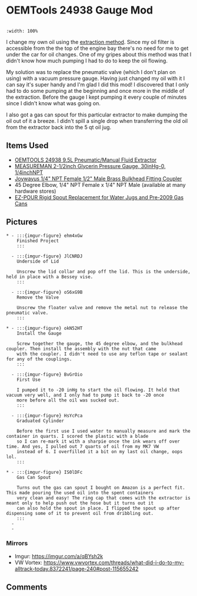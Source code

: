 # OEMTools 24938 Gauge Mod

```{tags} alltrack, vehicle
```

```{youtube} njWYDQdS6d0
:width: 100%
```

I change my own oil using the [extraction method](https://www.youtube.com/watch?v=RakLAZIRgwU). Since my oil filter is
accessible from the the top of the engine bay there's no need for me to get under the car for oil changes. One of my gripes
about this method was that I didn't know how much pumping I had to do to keep the oil flowing.

My solution was to replace the pneumatic valve (which I don't plan on using) with a vacuum pressure gauge. Having just
changed my oil with it I can say it's super handy and I'm glad I did this mod! I discovered that I only had to do some
pumping at the beginning and once more in the middle of the extraction. Before the gauge I kept pumping it every couple of
minutes since I didn't know what was going on.

I also got a gas can spout for this particular extractor to make dumping the oil out of it a breeze. I didn't spill a single
drop when transferring the old oil from the extractor back into the 5 qt oil jug.

## Items Used

* [OEMTOOLS 24938 9.5L Pneumatic/Manual Fluid Extractor](https://www.amazon.com/OEMTOOLS-24938-Pneumatic-Manual-Extractor/dp/B07N7X4TP9)
* [MEASUREMAN 2-1/2inch Glycerin Pressure Gauge, 30inHg-0, 1/4inchNPT](https://www.amazon.com/Measureman-Glycerin-Plumbing-30inHg-0-Stainless/dp/B08TR85X2D)
* [Joywayus 1/4" NPT Female 1/2" Male Brass Bulkhead Fitting Coupler](https://www.amazon.com/Joywayus-Female-Bulkhead-Fitting-Coupler/dp/B07X7L3XTZ)
* 45 Degree Elbow, 1/4" NPT Female x 1/4" NPT Male (available at many hardware stores)
* [EZ-POUR Rigid Spout Replacement for Water Jugs and Pre-2009 Gas Cans](https://www.amazon.com/EZ-POUR-Rigid-Replacement-Spout-Pre-2009/dp/B07S42B8T9)

## Pictures

```{list-table}
* - :::{imgur-figure} ehm4xGw
    Finished Project
    :::

  - :::{imgur-figure} JlCNRDJ
    Underside of Lid

    Unscrew the lid collar and pop off the lid. This is the underside, held in place with a Bessey vise.
    :::

  - :::{imgur-figure} oS6xG9B
    Remove the Valve

    Unscrew the floater valve and remove the metal nut to release the pneumatic valve.
    :::

* - :::{imgur-figure} okN52HT
    Install the Gauge

    Screw together the gauge, the 45 degree elbow, and the bulkhead coupler. Then install the assembly with the nut that came
    with the coupler. I didn't need to use any teflon tape or sealant for any of the couplings.
    :::

  - :::{imgur-figure} BvGrOio
    First Use

    I pumped it to -20 inHg to start the oil flowing. It held that vacuum very well, and I only had to pump it back to -20 once
    more before all the oil was sucked out.
    :::

  - :::{imgur-figure} HsYcPca
    Graduated Cylinder

    Before the first use I used water to manually measure and mark the container in quarts. I scored the plastic with a blade
    so I can re-mark it with a sharpie once the ink wears off over time. And yes, I pulled out 7 quarts of oil from my MK7 VW
    instead of 6. I overfilled it a bit on my last oil change, oops lol.
    :::

* - :::{imgur-figure} IS0lDFc
    Gas Can Spout

    Turns out the gas can spout I bought on Amazon is a perfect fit. This made pouring the used oil into the spent containers
    very clean and easy! The ring cap that comes with the extractor is meant only to help push out the hose but it turns out it
    can also hold the spout in place. I flipped the spout up after dispensing some of it to prevent oil from dribbling out.
    :::
  -
  -
```

### Mirrors

* Imgur: <https://imgur.com/a/qBYsh2k>
* VW Vortex: <https://www.vwvortex.com/threads/what-did-i-do-to-my-alltrack-today.8372241/page-240#post-115655242>

## Comments

```{disqus}
```
